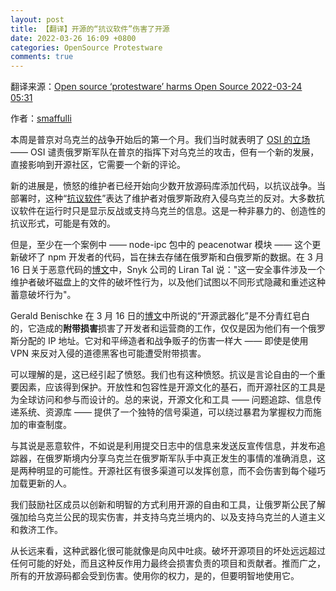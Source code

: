 ```yaml
---
layout: post
title: 【翻译】开源的“抗议软件”伤害了开源
date: 2022-03-26 16:09 +0800
categories: OpenSource Protestware
comments: true
---
```


翻译来源：[Open source ‘protestware’ harms Open Source 2022-03-24 05:31](https://opensource.org/blog/open-source-protestware-harms-open-source)

作者：[smaffulli](https://opensource.org/blog/82319)

本周是普京对乌克兰的战争开始后的第一个月。我们当时就表明了 [OSI 的立场](https://opensource.org/newsletter/OSI-mar-2022) —— OSI 谴责俄罗斯军队在普京的指挥下对乌克兰的攻击，但有一个新的发展，直接影响到开源社区，它需要一个新的评论。

新的进展是，愤怒的维护者已经开始向少数开放源码库添加代码，以抗议战争。当部署时，这种“[抗议软件](https://www.technologyreview.com/2022/03/21/1047489/activists-are-targeting-russians-with-open-source-protestware)”表达了维护者对俄罗斯政府入侵乌克兰的反对。大多数抗议软件在运行时只是显示反战或支持乌克兰的信息。这是一种非暴力的、创造性的抗议形式，可能是有效的。

但是，至少在一个案例中 —— node-ipc 包中的 peacenotwar 模块 —— 这个更新破坏了 npm 开发者的代码，旨在抹去存储在俄罗斯和白俄罗斯的数据。在 3 月 16 日关于恶意代码的[博文](https://snyk.io/blog/peacenotwar-malicious-npm-node-ipc-package-vulnerability/)中，Snyk 公司的 Liran Tal 说："这一安全事件涉及一个维护者破坏磁盘上的文件的破坏性行为，以及他们试图以不同形式隐藏和重述这种蓄意破坏行为"。

Gerald Benischke 在 3 月 16 日的[博文](https://beny23.github.io/posts/on_weaponisation_of_open_source/)中所说的“开源武器化”是不分青红皂白的，它造成的**附带损害**损害了开发者和运营商的工作，仅仅是因为他们有一个俄罗斯分配的 IP 地址。它对和平缔造者和战争贩子的伤害一样大 —— 即使是使用 VPN 来反对入侵的道德黑客也可能遭受附带损害。

可以理解的是，这已经引起了愤怒。我们也有这种愤怒。抗议是言论自由的一个重要因素，应该得到保护。开放性和包容性是开源文化的基石，而开源社区的工具是为全球访问和参与而设计的。总的来说，开源文化和工具 —— 问题追踪、信息传递系统、资源库 —— 提供了一个独特的信号渠道，可以绕过暴君为掌握权力而施加的审查制度。

与其说是恶意软件，不如说是利用提交日志中的信息来发送反宣传信息，并发布追踪器，在俄罗斯境内分享乌克兰在俄罗斯军队手中真正发生的事情的准确消息，这是两种明显的可能性。开源社区有很多渠道可以发挥创意，而不会伤害到每个碰巧加载更新的人。

我们鼓励社区成员以创新和明智的方式利用开源的自由和工具，让俄罗斯公民了解强加给乌克兰公民的现实伤害，并支持乌克兰境内的、以及支持乌克兰的人道主义和救济工作。

从长远来看，这种武器化很可能就像是向风中吐痰。破坏开源项目的坏处远远超过任何可能的好处，而且这种反作用力最终会损害负责的项目和贡献者。推而广之，所有的开放源码都会受到伤害。使用你的权力，是的，但要明智地使用它。